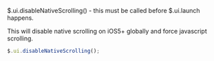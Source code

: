 $.ui.disableNativeScrolling() - this must be called before $.ui.launch happens.

This will disable native scrolling on iOS5+ globally and force javascript scrolling.

```js
$.ui.disableNativeScrolling();
```
